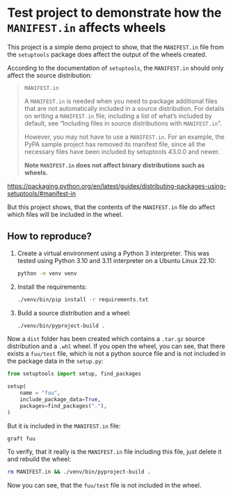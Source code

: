 # Test project to demonstrate how the `MANIFEST.in` affects wheels

This project is a simple demo project to show, that the `MANIFEST.in` file
from the `setuptools` package does affect the output of the wheels created.

According to the documentation of `setuptools`, the `MANIFEST.in` should only
affect the source distribution:
> `MANIFEST.in`
>
> A `MANIFEST.in` is needed when you need to package additional files that are
> not automatically included in a source distribution. For details on writing 
> a `MANIFEST.in` file, including a list of what’s included by default, see 
> “Including files in source distributions with `MANIFEST.in`”.
>
> However, you may not have to use a `MANIFEST.in`. For an example, the PyPA
> sample project has removed its manifest file, since all the necessary files
> have been included by setuptools 43.0.0 and newer.
>
> **Note `MANIFEST.in` does not affect binary distributions such as wheels.**

https://packaging.python.org/en/latest/guides/distributing-packages-using-setuptools/#manifest-in

But this project shows, that the contents of the `MANIFEST.in` file do affect
which files will be included in the wheel.


## How to reproduce?

1. Create a virtual environment using a Python 3 interpreter. This was tested
   using Python 3.10 and 3.11 interpreter on a Ubuntu Linux 22.10:
   ```bash
   python -m venv venv
   ```

2. Install the requirements:
   ```bash
   ./venv/bin/pip install -r requirements.txt
   ```

3. Build a source distribution and a wheel:
   ```bash
   ./venv/bin/pyproject-build .
   ```

Now a `dist` folder has been created which contains a `.tar.gz` source
distribution and a `.whl` wheel. If you open the wheel, you can see, that
there exists a `fuu/test` file, which is not a python source file and is
not included in the package data in the `setup.py`:
```python
from setuptools import setup, find_packages

setup(
    name = "fuu",
    include_package_data=True,
    packages=find_packages("."),
)
```

But it is included in the `MANIFEST.in` file:
```
graft fuu
```

To verify, that it really is the `MANIFEST.in` file including this file,
just delete it and rebuild the wheel:
```bash
rm MANIFEST.in && ./venv/bin/pyproject-build .
```

Now you can see, that the `fuu/test` file is not included in the wheel.
